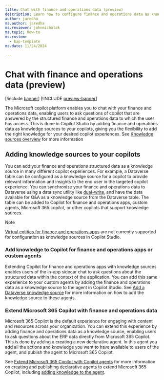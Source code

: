 ```yaml
---
title: Chat with finance and operations data (preview)
description: Learn how to configure finance and operations data as knowledge sources to enable chat experiences with your enterprise data
author: jaredha
ms.author: jaredha
ms.reviewer: johnmichalak
ms.topic: how-to
ms.custom: 
  - bap-template
ms.date: 11/24/2024

---
```


# Chat with finance and operations data (preview)

[!include [banner](../includes/banner.md)]
[!INCLUDE [preview-banner](~/../shared-content/shared/preview-includes/preview-banner.md)]

The Microsoft copilot platform enables you to chat with your finance and operations data, enabling users to ask questions of copilot that are answered by the structured finance and operations data to which the user has access. This is done in Copilot Studio by adding finance and operations data as knowledge sources to your copilots, giving you the flexibility to add the right knowledge for your desired copilot experiences. See [Knowledge sources overview](https://learn.microsoft.com/microsoft-copilot-studio/knowledge-copilot-studio) for more information

## Adding knowledge sources to your copilots
You can add your finance and operations structured data as a knowledge source in many different copilot experiences. For example, a Dataverse table can be configured as a knowledge source for a copilot to provide relevant information and insights to the end user in the targeted copilot experience. You can synchronize your finance and operations data to Dataverse using a data sync utility like [dual-write](../data-entities/dual-write/dual-write-overview.md), and have the data available for Q&A as a knowledge source from the Dataverse table. The table can be added to Copilot for finance and operations apps, custom agents, Microsoft 365 copilot, or other copilots that support knowledge sources.

> [!NOTE]
> [Virtual entities for finance and operations apps](../power-platform/virtual-entities-overview.md) are not currently supported for configuration as knowledge sources in Copilot Studio. 

### Add knowledge to Copilot for finance and operations apps or custom agents
Extending Copilot for finance and operations apps with knowledge sources enables users of the in-app sidecar chat to ask questions about the structured data within the context of the application. You can add this same experience to your custom agents by adding the finance and operations data as a knowledge source to the agent in Copilot Studio. See [Add a Dataverse knowledge source](https://learn.microsoft.com/microsoft-copilot-studio/knowledge-add-dataverse) for more information on how to add the knowledge source to these agents.

### Extend Microsoft 365 Copilot with finance and operations data
Microsoft 365 Copilot is the default experience for engaging with content and resources across your organization. You can extend this experience by adding finance and operations data as a knowledge source, enabling users to ask questions about the ERP data directly from Microsoft 365 Copilot. This is done by adding a creating a new declarative agent. In this agent you add all the actions and knowledge you want to have available to users of the agent, and publish the agent to Microsoft 365 Copilot.

See [Extend Microsoft 365 Copilot with Copilot agents](https://learn.microsoft.com/microsoft-copilot-studio/microsoft-copilot-extend-copilot-extension) for more information on creating and publishing declarative agents to extend Microsoft 365 Copilot, including [adding knowledge to the agent](https://learn.microsoft.com/microsoft-copilot-studio/microsoft-copilot-extend-copilot-extensions#add-knowledge-to-a-copilot-agent).
